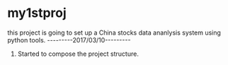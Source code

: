 # my1stproj
this project is going to set up a China stocks data ananlysis system using python tools.
---------2017/03/10---------
1. Started to compose the project structure.

